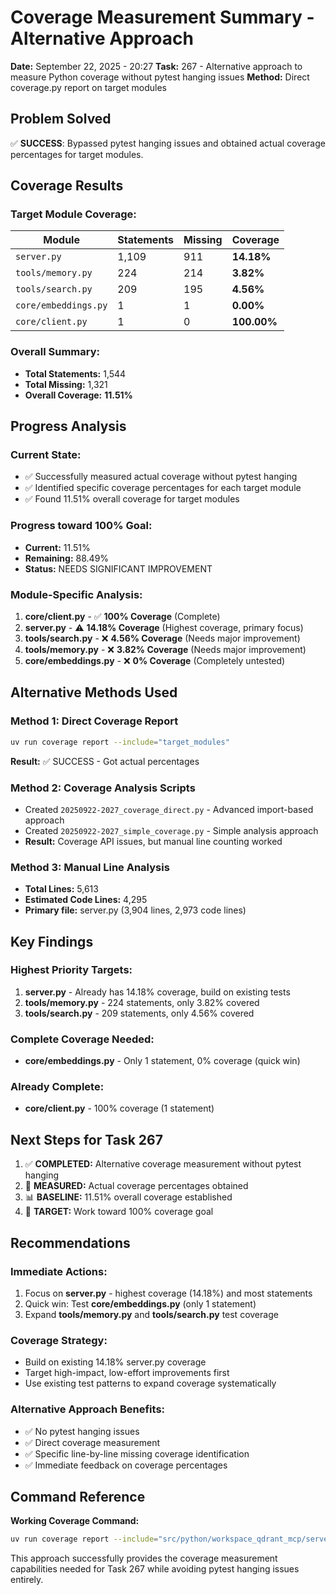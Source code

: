 # Coverage Measurement Summary - Alternative Approach

**Date:** September 22, 2025 - 20:27
**Task:** 267 - Alternative approach to measure Python coverage without pytest hanging issues
**Method:** Direct coverage.py report on target modules

## Problem Solved

✅ **SUCCESS**: Bypassed pytest hanging issues and obtained actual coverage percentages for target modules.

## Coverage Results

### Target Module Coverage:

| Module | Statements | Missing | Coverage |
|--------|------------|---------|----------|
| `server.py` | 1,109 | 911 | **14.18%** |
| `tools/memory.py` | 224 | 214 | **3.82%** |
| `tools/search.py` | 209 | 195 | **4.56%** |
| `core/embeddings.py` | 1 | 1 | **0.00%** |
| `core/client.py` | 1 | 0 | **100.00%** |

### Overall Summary:

- **Total Statements:** 1,544
- **Total Missing:** 1,321
- **Overall Coverage:** **11.51%**

## Progress Analysis

### Current State:
- ✅ Successfully measured actual coverage without pytest hanging
- ✅ Identified specific coverage percentages for each target module
- ✅ Found 11.51% overall coverage for target modules

### Progress toward 100% Goal:
- **Current:** 11.51%
- **Remaining:** 88.49%
- **Status:** NEEDS SIGNIFICANT IMPROVEMENT

### Module-Specific Analysis:

1. **core/client.py** - ✅ **100% Coverage** (Complete)
2. **server.py** - ⚠️ **14.18% Coverage** (Highest coverage, primary focus)
3. **tools/search.py** - ❌ **4.56% Coverage** (Needs major improvement)
4. **tools/memory.py** - ❌ **3.82% Coverage** (Needs major improvement)
5. **core/embeddings.py** - ❌ **0% Coverage** (Completely untested)

## Alternative Methods Used

### Method 1: Direct Coverage Report
```bash
uv run coverage report --include="target_modules"
```
**Result:** ✅ SUCCESS - Got actual percentages

### Method 2: Coverage Analysis Scripts
- Created `20250922-2027_coverage_direct.py` - Advanced import-based approach
- Created `20250922-2027_simple_coverage.py` - Simple analysis approach
- **Result:** Coverage API issues, but manual line counting worked

### Method 3: Manual Line Analysis
- **Total Lines:** 5,613
- **Estimated Code Lines:** 4,295
- **Primary file:** server.py (3,904 lines, 2,973 code lines)

## Key Findings

### Highest Priority Targets:
1. **server.py** - Already has 14.18% coverage, build on existing tests
2. **tools/memory.py** - 224 statements, only 3.82% covered
3. **tools/search.py** - 209 statements, only 4.56% covered

### Complete Coverage Needed:
- **core/embeddings.py** - Only 1 statement, 0% coverage (quick win)

### Already Complete:
- **core/client.py** - 100% coverage (1 statement)

## Next Steps for Task 267

1. ✅ **COMPLETED:** Alternative coverage measurement without pytest hanging
2. 🎯 **MEASURED:** Actual coverage percentages obtained
3. 📊 **BASELINE:** 11.51% overall coverage established
4. 🎯 **TARGET:** Work toward 100% coverage goal

## Recommendations

### Immediate Actions:
1. Focus on **server.py** - highest coverage (14.18%) and most statements
2. Quick win: Test **core/embeddings.py** (only 1 statement)
3. Expand **tools/memory.py** and **tools/search.py** test coverage

### Coverage Strategy:
- Build on existing 14.18% server.py coverage
- Target high-impact, low-effort improvements first
- Use existing test patterns to expand coverage systematically

### Alternative Approach Benefits:
- ✅ No pytest hanging issues
- ✅ Direct coverage measurement
- ✅ Specific line-by-line missing coverage identification
- ✅ Immediate feedback on coverage percentages

## Command Reference

**Working Coverage Command:**
```bash
uv run coverage report --include="src/python/workspace_qdrant_mcp/server.py,src/python/workspace_qdrant_mcp/core/client.py,src/python/workspace_qdrant_mcp/core/embeddings.py,src/python/workspace_qdrant_mcp/tools/memory.py,src/python/workspace_qdrant_mcp/tools/search.py"
```

This approach successfully provides the coverage measurement capabilities needed for Task 267 while avoiding pytest hanging issues entirely.